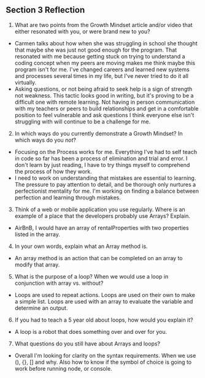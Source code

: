 ## Section 3 Reflection

1. What are two points from the Growth Mindset article and/or video that either resonated with you, or were brand new to you?
  * Carmen talks about how when she was struggling in school she thought that maybe she was just not good enough for the program. That resonated with me because getting stuck on trying to understand a coding concept when my peers are moving makes me think maybe this program isn't for me. I've changed careers and learned new systems and processes several times in my life, but I've never tried to do it all virtually.
  * Asking questions, or not being afraid to seek help is a sign of strength not weakness. This tactic looks good in writing, but it's proving to be a difficult one with remote learning. Not having in person communication with my teachers or peers to build relationships and get in a comfortable position to feel vulnerable and ask questions I think everyone else isn't struggling with will continue to be a challenge for me.

2. In which ways do you currently demonstrate a Growth Mindset? In which ways do you _not_?
  * Focusing on the Process works for me. Everything I've had to self teach in code so far has been a process of elimination and trial and error. I don't learn by just reading, I have to try things myself to comprehend the process of how they work.
  * I need to work on understanding that mistakes are essential to learning. The pressure to pay attention to detail, and be thorough only nurtures a perfectionist mentality for me. I'm working on finding a balance between perfection and learning through mistakes.

3. Think of a web or mobile application you use regularly. Where is an example of a place that the developers probably use Arrays? Explain.
  * AirBnB, I would have an array of rentalProperties with two properties listed in the array.

4. In your own words, explain what an Array method is.
  * An array method is an action that can be completed on an array to modify that array.

5. What is the purpose of a loop? When we would use a loop in conjunction with array vs. without?
  * Loops are used to repeat actions. Loops are used on their own to make a simple list. Loops are used with an array to evaluate the variable and determine an output.

6. If you had to teach a 5 year old about loops, how would you explain it?
  * A loop is a robot that does something over and over for you.

7. What questions do you still have about Arrays and loops?
  * Overall I'm looking for clarity on the syntax requirements. When we use (), {}, [] and why. Also how to know if the symbol of choice is going to work before running node, or console.
